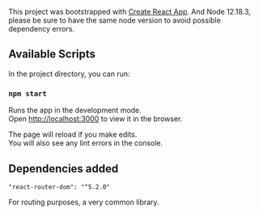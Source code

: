This project was bootstrapped with [Create React App](https://github.com/facebook/create-react-app).
And Node 12.18.3, please be sure to have the same node version to avoid possible dependency errors.

## Available Scripts

In the project directory, you can run:

### `npm start`

Runs the app in the development mode.<br />
Open [http://localhost:3000](http://localhost:3000) to view it in the browser.

The page will reload if you make edits.<br />
You will also see any lint errors in the console.

## Dependencies added

```
"react-router-dom": "^5.2.0"
```

For routing purposes, a very common library.
